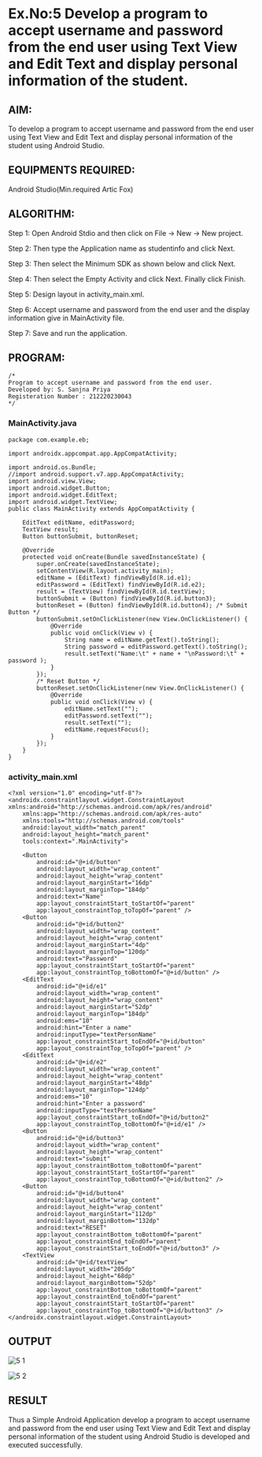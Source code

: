 # Ex.No:5 Develop a program to accept username and password from the end user using Text View and Edit Text and display personal information of the student.


## AIM:

To develop a program to accept username and password from the end user using Text View and Edit Text and display personal information of the student using Android Studio.

## EQUIPMENTS REQUIRED:

Android Studio(Min.required Artic Fox)

## ALGORITHM:

Step 1: Open Android Stdio and then click on File -> New -> New project.

Step 2: Then type the Application name as studentinfo and click Next. 

Step 3: Then select the Minimum SDK as shown below and click Next.

Step 4: Then select the Empty Activity and click Next. Finally click Finish.

Step 5: Design layout in activity_main.xml.

Step 6: Accept username and password from the end user and the display information give in MainActivity file.

Step 7: Save and run the application.

## PROGRAM:
```
/*
Program to accept username and password from the end user.
Developed by: S. Sanjna Priya
Registeration Number : 212220230043
*/
```

### MainActivity.java
```
package com.example.eb;

import androidx.appcompat.app.AppCompatActivity;

import android.os.Bundle;
//import android.support.v7.app.AppCompatActivity;
import android.view.View;
import android.widget.Button;
import android.widget.EditText;
import android.widget.TextView;
public class MainActivity extends AppCompatActivity {

    EditText editName, editPassword;
    TextView result;
    Button buttonSubmit, buttonReset;

    @Override
    protected void onCreate(Bundle savedInstanceState) {
        super.onCreate(savedInstanceState);
        setContentView(R.layout.activity_main);
        editName = (EditText) findViewById(R.id.e1);
        editPassword = (EditText) findViewById(R.id.e2);
        result = (TextView) findViewById(R.id.textView);
        buttonSubmit = (Button) findViewById(R.id.button3);
        buttonReset = (Button) findViewById(R.id.button4); /* Submit Button */
        buttonSubmit.setOnClickListener(new View.OnClickListener() {
            @Override
            public void onClick(View v) {
                String name = editName.getText().toString();
                String password = editPassword.getText().toString();
                result.setText("Name:\t" + name + "\nPassword:\t" + password );
            }
        });
        /* Reset Button */
        buttonReset.setOnClickListener(new View.OnClickListener() {
            @Override
            public void onClick(View v) {
                editName.setText("");
                editPassword.setText("");
                result.setText("");
                editName.requestFocus();
            }
        });
    }
}

```
### activity_main.xml
```
<?xml version="1.0" encoding="utf-8"?>
<androidx.constraintlayout.widget.ConstraintLayout xmlns:android="http://schemas.android.com/apk/res/android"
    xmlns:app="http://schemas.android.com/apk/res-auto"
    xmlns:tools="http://schemas.android.com/tools"
    android:layout_width="match_parent"
    android:layout_height="match_parent"
    tools:context=".MainActivity">

    <Button
        android:id="@+id/button"
        android:layout_width="wrap_content"
        android:layout_height="wrap_content"
        android:layout_marginStart="16dp"
        android:layout_marginTop="184dp"
        android:text="Name"
        app:layout_constraintStart_toStartOf="parent"
        app:layout_constraintTop_toTopOf="parent" />
    <Button
        android:id="@+id/button2"
        android:layout_width="wrap_content"
        android:layout_height="wrap_content"
        android:layout_marginStart="4dp"
        android:layout_marginTop="120dp"
        android:text="Password"
        app:layout_constraintStart_toStartOf="parent"
        app:layout_constraintTop_toBottomOf="@+id/button" />
    <EditText
        android:id="@+id/e1"
        android:layout_width="wrap_content"
        android:layout_height="wrap_content"
        android:layout_marginStart="52dp"
        android:layout_marginTop="184dp"
        android:ems="10"
        android:hint="Enter a name"
        android:inputType="textPersonName"
        app:layout_constraintStart_toEndOf="@+id/button"
        app:layout_constraintTop_toTopOf="parent" />
    <EditText
        android:id="@+id/e2"
        android:layout_width="wrap_content"
        android:layout_height="wrap_content"
        android:layout_marginStart="48dp"
        android:layout_marginTop="124dp"
        android:ems="10"
        android:hint="Enter a password"
        android:inputType="textPersonName"
        app:layout_constraintStart_toEndOf="@+id/button2"
        app:layout_constraintTop_toBottomOf="@+id/e1" />
    <Button
        android:id="@+id/button3"
        android:layout_width="wrap_content"
        android:layout_height="wrap_content"
        android:text="submit"
        app:layout_constraintBottom_toBottomOf="parent"
        app:layout_constraintStart_toStartOf="parent"
        app:layout_constraintTop_toBottomOf="@+id/button2" />
    <Button
        android:id="@+id/button4"
        android:layout_width="wrap_content"
        android:layout_height="wrap_content"
        android:layout_marginStart="112dp"
        android:layout_marginBottom="132dp"
        android:text="RESET"
        app:layout_constraintBottom_toBottomOf="parent"
        app:layout_constraintEnd_toEndOf="parent"
        app:layout_constraintStart_toEndOf="@+id/button3" />
    <TextView
        android:id="@+id/textView"
        android:layout_width="205dp"
        android:layout_height="68dp"
        android:layout_marginBottom="52dp"
        app:layout_constraintBottom_toBottomOf="parent"
        app:layout_constraintEnd_toEndOf="parent"
        app:layout_constraintStart_toStartOf="parent"
        app:layout_constraintTop_toBottomOf="@+id/button3" />
</androidx.constraintlayout.widget.ConstraintLayout>
```
## OUTPUT

![5 1](https://user-images.githubusercontent.com/75234965/171856359-81be9dba-1f26-405d-975c-b133a624a253.png)

![5 2](https://user-images.githubusercontent.com/75234965/171856376-9588c050-9a5c-43eb-9610-dbd503019203.png)

## RESULT
Thus a Simple Android Application develop a program to accept username and password from the end user using Text View and Edit Text and display personal information of the student using Android Studio is developed and executed successfully.
